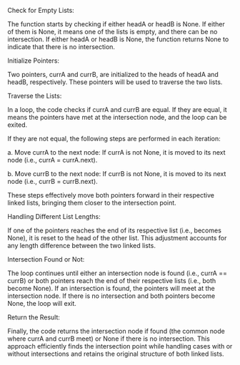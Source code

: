 Check for Empty Lists:

The function starts by checking if either headA or headB is None. If either of them is None, it means one of the lists is empty, and there can be no intersection.
If either headA or headB is None, the function returns None to indicate that there is no intersection.

Initialize Pointers:

Two pointers, currA and currB, are initialized to the heads of headA and headB, respectively. These pointers will be used to traverse the two lists.

Traverse the Lists:

In a loop, the code checks if currA and currB are equal. If they are equal, it means the pointers have met at the intersection node, and the loop can be exited.

If they are not equal, the following steps are performed in each iteration:

a. Move currA to the next node: If currA is not None, it is moved to its next node (i.e., currA = currA.next).

b. Move currB to the next node: If currB is not None, it is moved to its next node (i.e., currB = currB.next).

These steps effectively move both pointers forward in their respective linked lists, bringing them closer to the intersection point.

Handling Different List Lengths:

If one of the pointers reaches the end of its respective list (i.e., becomes None), it is reset to the head of the other list.
This adjustment accounts for any length difference between the two linked lists.

Intersection Found or Not:

The loop continues until either an intersection node is found (i.e., currA == currB) or both pointers reach the end of their respective lists (i.e., both become None).
If an intersection is found, the pointers will meet at the intersection node.
If there is no intersection and both pointers become None, the loop will exit.

Return the Result:

Finally, the code returns the intersection node if found (the common node where currA and currB meet) or None if there is no intersection.
This approach efficiently finds the intersection point while handling cases with or without intersections and retains the original structure of both linked lists.
